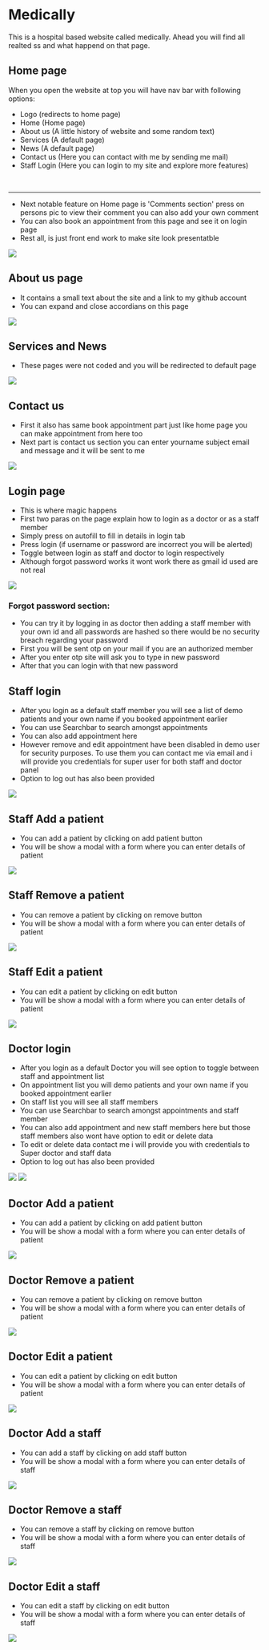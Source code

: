 # Medically

This is a hospital based website called medically. Ahead you will find all realted ss and what happend on that page.

## Home page

When you open the website at top you will have nav bar with following options:<br>

- Logo (redirects to home page)
- Home (Home page)
- About us (A little history of website and some random text)
- Services (A default page)
- News (A default page)
- Contact us (Here you can contact with me by sending me mail)
- Staff Login (Here you can login to my site and explore more features)
<br>
<hr>

- Next notable feature on Home page is 'Comments section' press on persons pic to view their comment you can also add your own comment
- You can also book an appointment from this page and see it on login page
- Rest all, is just front end work to make site look presentatble

<img src="readme_images/landing_page.png">

## About us page
- It contains a small text about the site and a link to my github account 
- You can expand and close accordians on this page

<img src="readme_images/aboutus.png">

## Services and News

- These pages were not coded and you will be redirected to default page

<img src="readme_images/default.png">

## Contact us
- First it also has same book appointment part just like home page you can make appointment from here too
- Next part is contact us section you can enter yourname subject email and message and it will be sent to me 

<img src="readme_images/contact.png">

## Login page
- This is where magic happens
- First two paras on the page explain how to login as a doctor or as a staff member
- Simply press on autofill to fill in details in login tab 
- Press login (if username or password are incorrect you will be alerted)
- Toggle between login as staff and doctor to login respectively
- Although forgot password works it wont work there as gmail id used are not real 

<img src="readme_images/login.png">

 ### Forgot password section:
 - You can try it by logging in as doctor then adding a staff member with your own id and all passwords are hashed so there would be no security breach regarding your password
 - First you will be sent otp on your mail if you are an authorized member
 - After you enter otp site will ask you to type in new password 
 - After that you can login with that new password

## Staff login  
- After you login as a default staff member you will see a list of demo patients and your own name if you booked appointment earlier
- You can use Searchbar to search amongst appointments
- You can also add appointment here
- However remove and edit appointment have been disabled in demo user for security purposes. To use them you can contact me via email and i will provide you credentials for super user for both staff and doctor panel
- Option to log out has also been provided

<img src="readme_images/staff_home.png">

## Staff Add a patient

- You can add a patient by clicking on add patient button
- You will be show a modal with a form where you can enter details of patient

<img src="readme_images/add_patient.png">

## Staff Remove a patient

- You can remove a patient by clicking on remove button
- You will be show a modal with a form where you can enter details of patient

<img src="readme_images/remove_patient.png">

## Staff Edit a patient

- You can edit a patient by clicking on edit button
- You will be show a modal with a form where you can enter details of patient

<img src="readme_images/edit_patient.png">

## Doctor login  
- After you login as a default Doctor you will see option to toggle between staff and appointment list 
- On appointment list you will demo patients and your own name if you booked appointment earlier
- On staff list you will see all staff members
- You can use Searchbar to search amongst appointments and staff member
- You can also add appointment and new staff members here but those staff members also wont have option to edit or delete data
- To edit or delete data contact me i will provide you with credentials to Super doctor and staff data
- Option to log out has also been provided

<img src="readme_images/doctor_home.png">
<img src="readme_images/doctor_home2.png">

## Doctor Add a patient

- You can add a patient by clicking on add patient button
- You will be show a modal with a form where you can enter details of patient

<img src="readme_images/add_patient.png">

## Doctor Remove a patient

- You can remove a patient by clicking on remove button
- You will be show a modal with a form where you can enter details of patient

<img src="readme_images/remove_patient.png">

## Doctor Edit a patient

- You can edit a patient by clicking on edit button
- You will be show a modal with a form where you can enter details of patient

<img src="readme_images/edit_patient.png">

## Doctor Add a staff

- You can add a staff by clicking on add staff button
- You will be show a modal with a form where you can enter details of staff

<img src="readme_images/add_staff.png">

## Doctor Remove a staff

- You can remove a staff by clicking on remove button
- You will be show a modal with a form where you can enter details of staff

<img src="readme_images/remove_staff.png">

## Doctor Edit a staff

- You can edit a staff by clicking on edit button
- You will be show a modal with a form where you can enter details of staff

<img src="readme_images/edit_staff.png">
